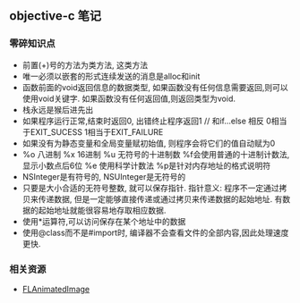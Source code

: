 
## objective-c 笔记

### 零碎知识点

* 前置(+)号的方法为类方法, 这类方法
* 唯一必须以嵌套的形式连续发送的消息是alloc和init
* 函数前面的void返回信息的数据类型, 如果函数没有任何信息需要返回,则可以使用void关键字. 如果函数没有任何返回值,则返回类型为void.
* 栈永远是猴后进先出
* 如果程序运行正常,结束时返回0, 出错终止程序返回1            // 和if...else 相反   0相当于EXIT_SUCESS  1相当于EXIT_FAILURE 
* 如果没有为静态变量和全局变量赋初始值, 则程序会将它们的值自动赋为0
* %o 八进制   %x 16进制  %u 无符号的十进制数  %f会使用普通的十进制计数法,显示小数点后6位  %e 使用科学计数法  %p是针对内存地址的格式说明符
* NSInteger是有符号的, NSUInteger是无符号的
* 只要是大小合适的无符号整数, 就可以保存指针. 指针意义: 程序不一定通过拷贝来传递数据, 但是一定能够直接传递或通过拷贝来传递数据的起始地址. 有数据的起始地址就能很容易地存取相应数据.
* 使用\*运算符,可以访问保存在某个地址中的数据
* 使用@class而不是#import时, 编译器不会查看文件的全部内容,因此处理速度更快.


### 相关资源
* [FLAnimatedImage](https://github.com/Flipboard/FLAnimatedImage)
